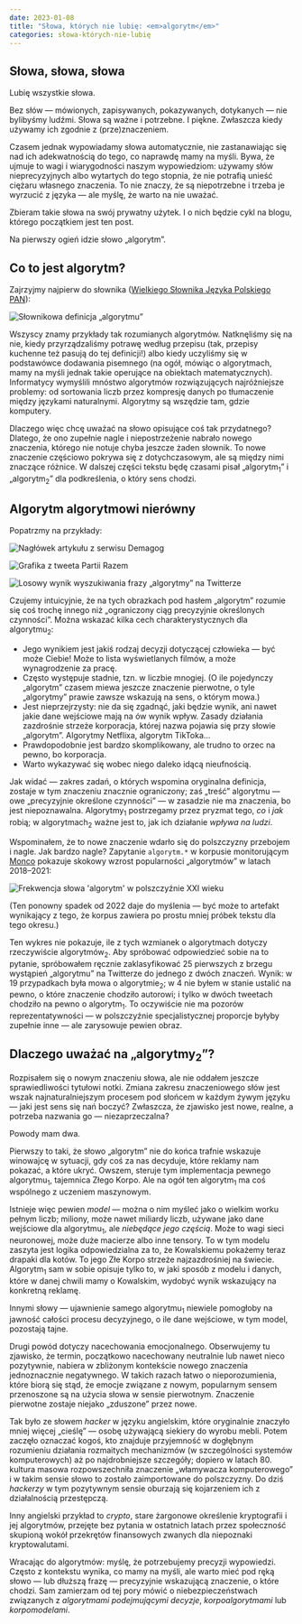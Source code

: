 ```yaml
---
date: 2023-01-08
title: "Słowa, których nie lubię: <em>algorytm</em>"
categories: słowa-których-nie-lubię
---
```


## Słowa, słowa, słowa

Lubię wszystkie słowa.

Bez słów — mówionych, zapisywanych, pokazywanych, dotykanych — nie bylibyśmy ludźmi. Słowa są ważne i potrzebne. I piękne. Zwłaszcza kiedy używamy ich zgodnie z (prze)znaczeniem.

Czasem jednak wypowiadamy słowa automatycznie, nie zastanawiając się nad ich adekwatnością do tego, co naprawdę mamy na myśli. Bywa, że ujmuje to wagi i wiarygodności naszym wypowiedziom: używamy słów nieprecyzyjnych albo wytartych do tego stopnia, że nie potrafią unieść ciężaru własnego znaczenia. To nie znaczy, że są niepotrzebne i trzeba je wyrzucić z języka — ale myślę, że warto na nie uważać.

Zbieram takie słowa na swój prywatny użytek. I o nich będzie cykl na blogu, którego początkiem jest ten post.

Na pierwszy ogień idzie słowo „algorytm”.

## Co to jest algorytm?

Zajrzyjmy najpierw do słownika ([Wielkiego Słownika Języka Polskiego PAN][1]):

![](/img/blog/algorytm-wsjp.png "Słownikowa definicja „algorytmu”")

Wszyscy znamy przykłady tak rozumianych algorytmów. Natknęliśmy się na nie, kiedy przyrządzaliśmy potrawę według przepisu (tak, przepisy kuchenne też pasują do tej definicji!) albo kiedy uczyliśmy się w podstawówce dodawania pisemnego (na ogół, mówiąc o algorytmach, mamy na myśli jednak takie operujące na obiektach matematycznych). Informatycy wymyślili mnóstwo algorytmów rozwiązujących najróżniejsze problemy: od sortowania liczb przez kompresję danych po tłumaczenie między językami naturalnymi. Algorytmy są wszędzie tam, gdzie komputery.

Dlaczego więc chcę uważać na słowo opisujące coś tak przydatnego? Dlatego, że ono zupełnie nagle i niepostrzeżenie nabrało nowego znaczenia, którego nie notuje chyba jeszcze żaden słownik. To nowe znaczenie częściowo pokrywa się z dotychczasowym, ale są między nimi znaczące różnice. W dalszej części tekstu będę czasami pisał „algorytm<sub>1</sub>” i „algorytm<sub>2</sub>” dla podkreślenia, o który sens chodzi.

## Algorytm algorytmowi nierówny

Popatrzmy na przykłady:

![Nagłówek [artykułu z serwisu Demagog][2]](/img/blog/algorytm-demagog.webp "Nagłówek prasowy: Algorytm TikToka podsuwa filmik o samobójstwie w 3 minuty")

![Grafika z [tweeta Partii Razem][3]](/img/blog/algorytm-razem.jpg "Mem Partii Razem: Algorytm pod kontrolą")

![Losowy [wynik wyszukiwania][4] frazy „algorytmy” na Twitterze](/img/blog/algorytmy-netflix.png "Z Twittera: Netflix ma nadal zepsute algorytmy.")

Czujemy intuicyjnie, że na tych obrazkach pod hasłem „algorytm” rozumie się coś trochę innego niż „ograniczony ciąg precyzyjnie określonych czynności”. Można wskazać kilka cech charakterystycznych dla algorytmu<sub>2</sub>:

- Jego wynikiem jest jakiś rodzaj decyzji dotyczącej człowieka — być może Ciebie! Może to lista wyświetlanych filmów, a może wynagrodzenie za pracę.
- Często występuje stadnie, tzn. w liczbie mnogiej. (O ile pojedynczy „algorytm” czasem miewa jeszcze znaczenie pierwotne, o tyle „algorytmy” prawie zawsze wskazują na sens, o którym mowa.)
- Jest nieprzejrzysty: nie da się zgadnąć, jaki będzie wynik, ani nawet jakie dane wejściowe mają na ów wynik wpływ. Zasady działania zazdrośnie strzeże korporacja, której nazwa pojawia się przy słowie „algorytm”. Algorytmy Netflixa, algorytm TikToka…
- Prawdopodobnie jest bardzo skomplikowany, ale trudno to orzec na pewno, bo korporacja.
- Warto wykazywać się wobec niego daleko idącą nieufnością.

Jak widać — zakres zadań, o których wspomina oryginalna definicja, zostaje w tym znaczeniu znacznie ograniczony; zaś „treść” algorytmu — owe „precyzyjnie określone czynności” — w zasadzie nie ma znaczenia, bo jest niepoznawalna. Algorytmy<sub>1</sub> postrzegamy przez pryzmat tego, _co_ i _jak_ robią; w algorytmach<sub>2</sub> ważne jest to, jak ich działanie _wpływa na ludzi_.

Wspominałem, że to nowe znaczenie wdarło się do polszczyzny przebojem i nagle. Jak bardzo nagle? Zapytanie `algorytm.*` w korpusie monitorującym [Monco][5] pokazuje skokowy wzrost popularności „algorytmów” w latach 2018–2021:

<img src="/img/blog/algorytmy-monco.png" alt="Frekwencja słowa 'algorytm' w polszczyźnie XXI wieku">

(Ten ponowny spadek od 2022 daje do myślenia — być może to artefakt wynikający z tego, że korpus zawiera po prostu mniej próbek tekstu dla tego okresu.)

Ten wykres nie pokazuje, ile z tych wzmianek o algorytmach dotyczy rzeczywiście algorytmów<sub>2</sub>. Aby spróbować odpowiedzieć sobie na to pytanie, spróbowałem ręcznie zaklasyfikować 25 pierwszych z brzegu wystąpień „algorytmu” na Twitterze do jednego z dwóch znaczeń. Wynik: w 19 przypadkach była mowa o algorytmie<sub>2</sub>; w 4 nie byłem w stanie ustalić na pewno, o które znaczenie chodziło autorowi; i tylko w dwóch tweetach chodziło na pewno o algorytm<sub>1</sub>. To oczywiście nie ma pozorów reprezentatywności — w polszczyźnie specjalistycznej proporcje byłyby zupełnie inne — ale zarysowuje pewien obraz.

## Dlaczego uważać na „algorytmy<sub>2</sub>”?

Rozpisałem się o nowym znaczeniu słowa, ale nie oddałem jeszcze sprawiedliwości tytułowi notki. Zmiana zakresu znaczeniowego słów jest wszak najnaturalniejszym procesem pod słońcem w każdym żywym języku — jaki jest sens się nań boczyć? Zwłaszcza, że zjawisko jest nowe, realne, a potrzeba nazwania go — niezaprzeczalna?

Powody mam dwa.

Pierwszy to taki, że słowo „algorytm” nie do końca trafnie wskazuje winowajcę w sytuacji, gdy coś za nas decyduje, które reklamy nam pokazać, a które ukryć. Owszem, steruje tym implementacja pewnego algorytmu<sub>1</sub>, tajemnica Złego Korpo. Ale na ogół ten algorytm<sub>1</sub> ma coś wspólnego z uczeniem maszynowym.

Istnieje więc pewien _model_ — można o nim myśleć jako o wielkim worku pełnym liczb; miliony, może nawet miliardy liczb, używane jako dane wejściowe dla algorytmu<sub>1</sub>, ale _niebędące jego częścią_. Może to wagi sieci neuronowej, może duże macierze albo inne tensory. To w tym modelu zaszyta jest logika odpowiedzialna za to, że Kowalskiemu pokażemy teraz drapaki dla kotów. To jego Złe Korpo strzeże najzazdrośniej na świecie. Algorytm<sub>1</sub> sam w sobie opisuje tylko to, w jaki sposób z modelu i danych, które w danej chwili mamy o Kowalskim, wydobyć wynik wskazujący na konkretną reklamę.

Innymi słowy — ujawnienie samego algorytmu<sub>1</sub> niewiele pomogłoby na jawność całości procesu decyzyjnego, o ile dane wejściowe, w tym model, pozostają tajne.

Drugi powód dotyczy nacechowania emocjonalnego. Obserwujemy tu zjawisko, że termin, początkowo nacechowany neutralnie lub nawet nieco pozytywnie, nabiera w zbliżonym kontekście nowego znaczenia jednoznacznie negatywnego. W takich razach łatwo o nieporozumienia, które biorą się stąd, że emocje związane z nowym, popularnym sensem przenoszone są na użycia słowa w sensie pierwotnym. Znaczenie pierwotne zostaje niejako „zduszone” przez nowe.

Tak było ze słowem _hacker_ w języku angielskim, które oryginalnie znaczyło mniej więcej „cieślę” — osobę używającą siekiery do wyrobu mebli. Potem zaczęło oznaczać kogoś, kto znajduje przyjemność w dogłębnym rozumieniu działania rozmaitych mechanizmów (w szczególności systemów komputerowych) aż po najdrobniejsze szczegóły; dopiero w latach 80. kultura masowa rozpowszechniła znaczenie „włamywacza komputerowego” i w takim sensie słowo to zostało zaimportowane do polszczyzny. Do dziś _hackerzy_ w tym pozytywnym sensie oburzają się kojarzeniem ich z działalnością przestępczą.

Inny angielski przykład to _crypto_, stare żargonowe określenie kryptografii i jej algorytmów, przejęte bez pytania w ostatnich latach przez społeczność skupioną wokół przekrętów finansowych zwanych dla niepoznaki kryptowalutami.

Wracając do algorytmów: myślę, że potrzebujemy precyzji wypowiedzi. Często z kontekstu wynika, co mamy na myśli, ale warto mieć pod ręką słowo — lub dłuższą frazę — precyzyjnie wskazującą znaczenie, o które chodzi. Sam zamierzam od tej pory mówić o niebezpieczeństwach związanych z _algorytmami podejmującymi decyzje_, _korpoalgorytmami_ lub _korpomodelami_.

 [1]: https://wsjp.pl/haslo/podglad/34845/algorytm
 [2]: https://demagog.org.pl/analizy_i_raporty/algorytm-tiktoka-podsuwa-filmik-o-samobojstwie-w-3-minuty/
 [3]: https://twitter.com/partiarazem/status/1605186510789156864
 [4]: https://twitter.com/piotrmiecz/status/1612017998524518400
 [5]: https://monco.frazeo.pl
